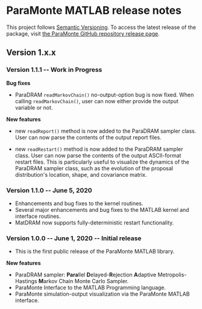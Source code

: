 # ParaMonte MATLAB release notes

This project follows [Semantic Versioning](https://semver.org/). 
To access the latest release of the package, visit [the ParaMonte GitHub repository release page](https://github.com/cdslaborg/paramonte/releases).  

## **Version 1.x.x**  

### Version  1.1.1 -- Work in Progress  

**Bug fixes**  

+   ParaDRAM `readMarkovChain()` no-output-option bug is now fixed. 
    When calling `readMarkovChain()`, user can now either provide the output variable or not.  

**New features**  

+   new `readReport()` method is now added to the ParaDRAM sampler class. 
    User can now parse the contents of the output report files.  

+   new `readRestart()` method is now added to the ParaDRAM sampler class. 
    User can now parse the contents of the output ASCII-format restart files. 
    This is particularly useful to visualize the dynamics of the ParaDRAM sampler class, 
    such as the evolution of the proposal distribution's location, shape, and covariance matrix.  

### Version  1.1.0 -- June 5, 2020  

+   Enhancements and bug fixes to the kernel routines.  
+   Several major enhancements and bug fixes to the MATLAB kernel and interface routines.  
+   MatDRAM now supports fully-deterministic restart functionality.  

### Version  1.0.0 -- June 1, 2020 -- Initial release  

+   This is the first public release of the ParaMonte MATLAB library.  

**New features**  

+   ParaDRAM sampler: **Para**llel **D**elayed-**R**ejection **A**daptive Metropolis-Hastings **M**arkov Chain Monte Carlo Sampler.  
+   ParaMonte Interface to the MATLAB Programming language.  
+   ParaMonte simulation-output visualization via the ParaMonte MATLAB interface.  
